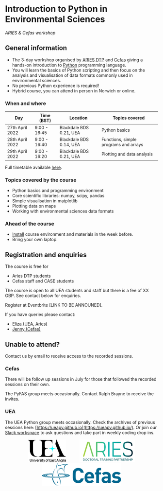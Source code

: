 # Introduction to Python in Environmental Sciences
*ARIES & Cefas workshop*

## General information


* The 3-day workshop organised by [ARIES DTP](https://www.aries-dtp.ac.uk/) and [Cefas](http://www.cefas.co.uk/) giving a hands-on introduction to [Python](http://www.python.org/) programming language.
* You will learn the basics of Python scripting and then focus on the analysis and visualisation of data formats commonly used in environmental sciences.
* No previous Python experience is required!
* Hybrid course, you can attend in person in Norwich or online.

### When and where

| Day | Time (BST) | Location | Topics covered |
|-----|----------|-------|----------|
| 27th April 2022 | 9:00 - 16:45 | Blackdale BDS 0.21, UEA | Python basics |
| 28th April 2022 | 9:00 - 16:40 | Blackdale BDS 0.14, UEA | Functions, simple programs and arrays |
| 29th April 2022 | 9:00 - 16:20 | Blackdale BDS 0.21, UEA |  Plotting and data analysis |

Full timetable available [here](programme.md).

### Topics covered by the course
* Python basics and programming environment
* Core scientific libraries: numpy, scipy, pandas
* Simple visualisation in matplotlib
* Plotting data on maps
* Working with environmental sciences data formats

### Ahead of the course 

* [Install](installation.md) course environment and materials in the week before.
* Bring your own laptop.


## Registration and enquiries

The course is free for 

* Aries DTP students
* Cefas staff and CASE students

The course is open to all UEA students and staff but there is a fee of XX GBP. See contact below for enquiries.


Register at Eventbrite [LINK TO BE ANNOUNED].

If you have queries please contact:

* [Eliza (UEA, Aries)](mailto:e.karlowska@uea.ac.uk)
* [Jenny (Cefas)](mailto:jennifer.graham@cefas.co.uk)

## Unable to attend?

Contact us by email to receive access to the recorded sessions. 

### Cefas
There will be follow up sessions in July for those that followed the recorded sessions on their own.

The PyFAS group meets occasionally. Contact Ralph Brayne to receive the invites.

### UEA
The UEA Python group meets occasionally. Check the archives of previous sessions here: [https://ueapy.github.io](https://ueapy.github.io/). Or join our [Slack workspace](https://uea-python.slack.com/) to ask questions and take part in weekly coding drop ins.

<center>
<a href="http://www.uea.ac.uk"><img src="flyer/uealogo.png" title="University of East Anglia" style="height:75px;" hspace="20"></a>
<a href="https://www.aries-dtp.ac.uk/"><img src="flyer/aries_logo.png" title="Aries DTP" style="height:75px;" hspace="20"></a>
<a href="http://www.cefas.co.uk"><img src="flyer/cefas_logo.png" title="Cefas" style="height:75px;" hspace="20"></a>
</center>
